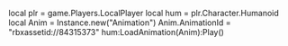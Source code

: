 local plr = game.Players.LocalPlayer
local hum = plr.Character.Humanoid
local Anim = Instance.new("Animation")
Anim.AnimationId = "rbxassetid://84315373"
hum:LoadAnimation(Anim):Play()
